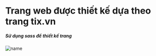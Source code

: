 # Trang web được thiết kế dựa theo trang tix.vn
##### Sử dụng sass để thiết kế trang
![name](https://github.com/VanNam109/tix-sass/blob/main/img/hinhanhtrang.png)
